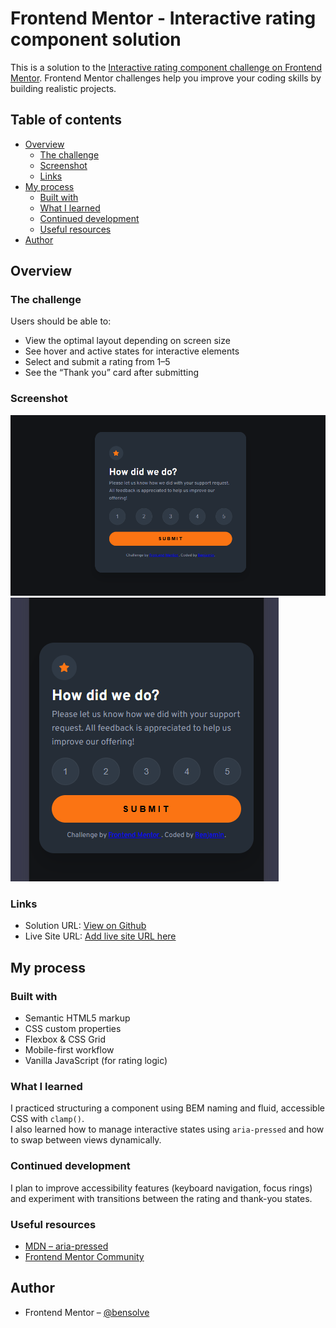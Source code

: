 # Frontend Mentor - Interactive rating component solution

This is a solution to the [Interactive rating component challenge on Frontend Mentor](https://www.frontendmentor.io/challenges/interactive-rating-component-koxpeBUmI). Frontend Mentor challenges help you improve your coding skills by building realistic projects. 

## Table of contents

- [Overview](#overview)
  - [The challenge](#the-challenge)
  - [Screenshot](#screenshot)
  - [Links](#links)
- [My process](#my-process)
  - [Built with](#built-with)
  - [What I learned](#what-i-learned)
  - [Continued development](#continued-development)
  - [Useful resources](#useful-resources)
- [Author](#author)




## Overview

### The challenge
Users should be able to:
- View the optimal layout depending on screen size
- See hover and active states for interactive elements
- Select and submit a rating from 1–5
- See the “Thank you” card after submitting


### Screenshot

![](./desktop-design.png)
![](./mobile-design.png)



### Links

- Solution URL: [View on Github](https://github.com/Bensolve/interactive-rating-component-main)
- Live Site URL: [Add live site URL here](https://interactive-rating-component-soln.netlify.app/)

## My process

### Built with
- Semantic HTML5 markup
- CSS custom properties
- Flexbox & CSS Grid
- Mobile-first workflow
- Vanilla JavaScript (for rating logic)




### What I learned
I practiced structuring a component using BEM naming and fluid, accessible CSS with `clamp()`.  
I also learned how to manage interactive states using `aria-pressed` and how to swap between views dynamically.





### Continued development

I plan to improve accessibility features (keyboard navigation, focus rings)  
and experiment with transitions between the rating and thank-you states.




### Useful resources
- [MDN – aria-pressed](https://developer.mozilla.org/en-US/docs/Web/Accessibility/ARIA/Roles/button_role)
- [Frontend Mentor Community](https://www.frontendmentor.io/community)


## Author
- Frontend Mentor – [@bensolve](https://www.frontendmentor.io/profile/bensolve)


